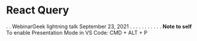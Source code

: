 # React Query

.
.
WebinarGeek lightning talk
September 23, 2021
.
.
.
.
.
.
.
.
.
.
.
**Note to self**
To enable Presentation Mode in VS Code: CMD + ALT + P
